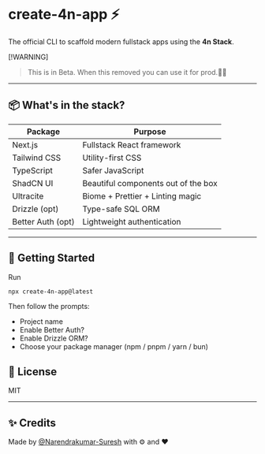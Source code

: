 # create-4n-app ⚡

The official CLI to scaffold modern fullstack apps using the **4n Stack**.

[!WARNING]
> This is in Beta. When this removed you can use it for prod.👍🏼

---

## 📦 What's in the stack?

| Package        | Purpose                              |
|----------------|--------------------------------------|
| Next.js        | Fullstack React framework            |
| Tailwind CSS   | Utility-first CSS                    |
| TypeScript     | Safer JavaScript                    |
| ShadCN UI      | Beautiful components out of the box |
| Ultracite      | Biome + Prettier + Linting magic    |
| Drizzle (opt)  | Type-safe SQL ORM                   |
| Better Auth (opt)| Lightweight authentication         |

---

## 🚀 Getting Started

Run
```bash
npx create-4n-app@latest
```

Then follow the prompts:
- Project name
- Enable Better Auth?
- Enable Drizzle ORM?
- Choose your package manager (npm / pnpm / yarn / bun)

## 📝 License
MIT

---

## ✨ Credits
Made by [@Narendrakumar-Suresh](https://github.com/Narendrakumar-Suresh) with ⚙ and ❤️
